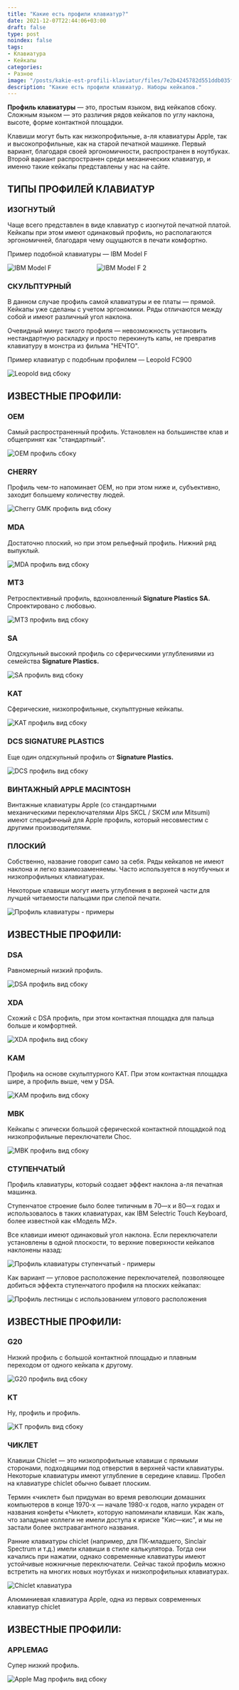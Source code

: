 ```yaml
---
title: "Какие есть профили клавиатур?"
date: 2021-12-07T22:44:06+03:00
draft: false
type: post
noindex: false
tags:
- Клавиатура
- Кейкапы
categories:
- Разное
image: "/posts/kakie-est-profili-klaviatur/files/7e2b4245782d551ddb035f40b0f547a1.jpeg"
description: "Какие есть профили клавиатур. Наборы кейкапов."
---
```



**Профиль клавиатуры** — это, простым языком, вид кейкапов сбоку. Сложным языком — это различия рядов кейкапов по углу наклона, высоте, форме контактной площадки.

Клавиши могут быть как низкопрофильные, а-ля клавиатуры Apple, так и высокопрофильные, как на старой печатной машинке. Первый вариант, благодаря своей эргономичности, распространен в ноутбуках. Второй вариант распространен среди механических клавиатур, и именно такие кейкапы представлены у нас на сайте. 

## ТИПЫ ПРОФИЛЕЙ КЛАВИАТУР

### **ИЗОГНУТЫЙ**

Чаще всего представлен в виде клавиатур с изогнутой печатной платой. Кейкапы при этом имеют одинаковый профиль, но располагаются эргономичней, благодаря чему ощущаются в печати комфортно. 

Пример подобной клавиатуры — IBM Model F

 ![IBM Model F](files/e1537002783603f9acffc74cd49b5f9b.webp)                         
 ![IBM Model F 2](files/ffadd5966b4aa3ddaaeccb7a50552016.webp) 

### **СКУЛЬПТУРНЫЙ**

В данном случае профиль самой клавиатуры и ее платы — прямой. Кейкапы уже сделаны с учетом эргономики. Ряды отличаются между собой и имеют различный угол наклона. 

Очевидный минус такого профиля — невозможность установить нестандартную раскладку и просто перекинуть капы, не превратив клавиатуру в монстра из фильма "НЕЧТО". 

Пример клавиатур с подобным профилем — Leopold FC900

![Leopold вид сбоку](files/922b0c4a912ec4238a9a440b04360985.webp)

## ИЗВЕСТНЫЕ ПРОФИЛИ:

### OEM

Самый распространенный профиль. Установлен на большинстве клав и общепринят как "стандартный". 

![OEM профиль сбоку](files/4bbb76ecbcdb3945731cd98f9f5e09ba.webp)

### CHERRY

Профиль чем-то напоминает OEM, но при этом ниже и, субъективно, заходит большему количеству людей.

![Cherry GMK профиль вид сбоку](files/0f0e70b19623602375fd7d3dcee77b30.webp)

### MDA

Достаточно плоский, но при этом рельефный профиль. Нижний ряд выпуклый.  
  
![MDA профиль вид сбоку](files/5dfcd4dc5a9cb20e3a0125af1b01e3c0.webp)

### MT3

Ретроспективный профиль, вдохновленный **Signature Plastics SA.** Спроектировано с любовью.  
  
![MT3 профиль вид сбоку](files/ef8f10cee1f1a04bb9bd0979d6bd032b.webp)

### SA

Олдскульный высокий профиль со сферическими углублениями из семейства **Signature Plastics.**

![SA профиль вид сбоку](files/07e794a39807c209d0c3bd2f133a75f6.webp)

### KAT

Сферические, низкопрофильные, скульптурные кейкапы.

![KAT профиль вид сбоку](files/1db562cf7576dd90a2c9bf341896f901.webp)

### DCS SIGNATURE PLASTICS

Еще один олдскульный профиль от **Signature Plastics.**

![DCS профиль вид сбоку](files/b67df40feabe2d949d32ee14c04ac0b2.webp)

### ВИНТАЖНЫЙ APPLE MACINTOSH

Винтажные клавиатуры Apple (со стандартными механическими переключателями Alps SKCL / SKCM или Mitsumi) имеют специфичный для Apple профиль, который несовместим с другими производителями. 

### **ПЛОСКИЙ**

Собственно, название говорит само за себя. Ряды кейкапов не имеют наклона и легко взаимозаменяемы. Часто используется в ноутбучных и низкопрофильных клавиатурах.

Некоторые клавиши могут иметь углубления в верхней части для лучшей читаемости пальцами при слепой печати.

![Профиль клавиатуры - примеры](files/9147883b732d6a3772fe7d42b70c8305.webp)

## ИЗВЕСТНЫЕ ПРОФИЛИ:

### DSA

Равномерный низкий профиль.

  
![DSA профиль вид сбоку](files/2407ef2300a246225b5fa515f7b92cd7.webp)

### XDA

Схожий с DSA профиль, при этом контактная площадка для пальца больше и комфортней.

  
![XDA профиль вид сбоку](files/5dc29d5b86919c3e26693617b68e426a.webp)

### KAM

Профиль на основе скульптурного KAT. При этом контактная площадка шире, а профиль выше, чем у DSA.

  
![KAM профиль вид сбоку](files/453eacd515a48ded74acf355ce4fc2ad.webp)

### MBK

Кейкапы с эпически большой сферической контактной площадкой под низкопрофильные переключатели Choc.  
  
![MBK профиль вид сбоку](files/2252dab97d09b0b8a5a7575e5572eb7e.webp)

### **СТУПЕНЧАТЫЙ**

Профиль клавиатуры, который создает эффект наклона а-ля печатная машинка.

Ступенчатое строение было более типичным в 70—х и 80—х годах и использовалось в таких клавиатурах, как IBM Selectric Touch Keyboard, более известной как «Модель M2».

Все клавиши имеют одинаковый угол наклона. Если переключатели установлены в одной плоскости, то верхние поверхности кейкапов наклонены назад:

![Профиль клавиатуры ступенчатый - примеры](files/06506ec0b12d200f1e2bfa774a5fbf69.webp)

Как вариант — угловое расположение переключателей, позволяющее добиться эффекта ступенчатого профиля на плоских кейкапах:

![Профиль лестницы с использованием углового расположения](files/2e5ac6512b5bfc193d25fd03b4f109fd.webp)

## ИЗВЕСТНЫЕ ПРОФИЛИ:

### G20

Низкий профиль с большой контактной площадью и плавным переходом от одного кейкапа к другому.

  
![G20 профиль вид сбоку](files/d707f4f695b56e7bbef08572bcbfca97.webp)

### KT

Ну, профиль и профиль.

  
![KT профиль вид сбоку](files/5bebf37cd7b73a25f75241aac2796aa2.webp)

### **ЧИКЛЕТ**

Клавиши Chiclet — это низкопрофильные клавиши с прямыми сторонами, подходящими под отверстия в верхней части клавиатуры. Некоторые клавиатуры имеют углубление в середине клавиш. Пробел на клавиатуре chiclet обычно бывает плоским. 

Термин «чиклет» был придуман во время революции домашних компьютеров в конце 1970-х — начале 1980-х годов, нагло украден от названия конфеты «Чиклет», которую напоминали клавиши. Как жаль, что западные коллеги не имели доступа к ириске "Кис—кис", и мы не застали более экстравагантного названия.

Ранние клавиатуры chiclet (например, для ПК-младшего, Sinclair Spectrum и т.д.) имели клавиши в стиле калькулятора. Тогда они качались при нажатии, однако современные клавиатуры имеют устойчивые ножничные переключатели. Сейчас такой профиль можно встретить на многих новых ноутбуках и низкопрофильных клавиатурах.

![Chiclet клавиатура](files/348d3d5588f99794e004d6a9ef1a6dcf.webp)

  
Алюминиевая клавиатура Apple, одна из первых современных клавиатур chiclet

## ИЗВЕСТНЫЕ ПРОФИЛИ:

### APPLEMAG

Супер низкий профиль. 

  
![Apple Mag профиль вид сбоку](files/b0d98f33f7dd00b257893ffd5395f3a5.jpg)


